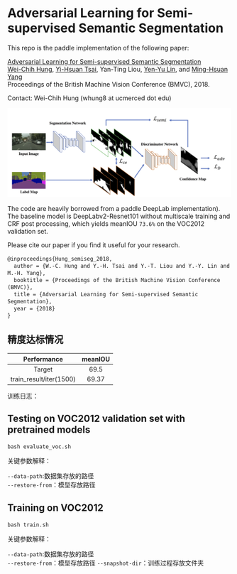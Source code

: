 # Adversarial Learning for Semi-supervised Semantic Segmentation

This repo is the paddle implementation of the following paper:

[Adversarial Learning for Semi-supervised Semantic Segmentation](https://arxiv.org/abs/1802.07934) <br/>
[Wei-Chih Hung](https://hfslyc.github.io/), [Yi-Hsuan Tsai](https://sites.google.com/site/yihsuantsai/home), Yan-Ting Liou, [Yen-Yu Lin](https://www.citi.sinica.edu.tw/pages/yylin/), and [Ming-Hsuan Yang](http://faculty.ucmerced.edu/mhyang/) <br/>
Proceedings of the British Machine Vision Conference (BMVC), 2018.

Contact: Wei-Chih Hung (whung8 at ucmerced dot edu)

![](figs/semi_overview.jpg)

The code are heavily borrowed from a paddle DeepLab implementation). The baseline model is DeepLabv2-Resnet101 without multiscale training and CRF post processing, which yields meanIOU ``73.6%`` on the VOC2012 validation set. 

Please cite our paper if you find it useful for your research.
```
@inproceedings{Hung_semiseg_2018,
  author = {W.-C. Hung and Y.-H. Tsai and Y.-T. Liou and Y.-Y. Lin and M.-H. Yang},
  booktitle = {Proceedings of the British Machine Vision Conference (BMVC)},
  title = {Adversarial Learning for Semi-supervised Semantic Segmentation},
  year = {2018}
}
```

## 精度达标情况

| Performance | meanIOU |
|:---:|:---:|
| Target| 69.5| 
|train_result/iter(1500) | 69.37 | 

训练日志：

## Testing on VOC2012 validation set with pretrained models

```
bash evaluate_voc.sh
```

关键参数解释：  

`--data-path`:数据集存放的路径  
`--restore-from`：模型存放路径

## Training on VOC2012

```
bash train.sh
```

关键参数解释：  

`--data-path`:数据集存放的路径  
`--restore-from`：模型存放路径
`--snapshot-dir`：训练过程存放文件夹
